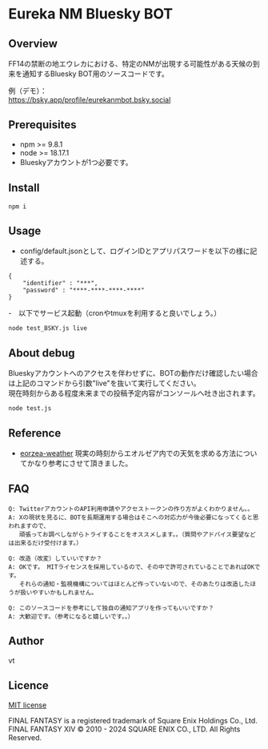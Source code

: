 # Eureka NM Bluesky BOT

## Overview
FF14の禁断の地エウレカにおける、特定のNMが出現する可能性がある天候の到来を通知するBluesky BOT用のソースコードです。  

例（デモ）：  
https://bsky.app/profile/eurekanmbot.bsky.social

## Prerequisites
- npm >= 9.8.1
- node >= 18.17.1
- Blueskyアカウントが1つ必要です。

## Install
```
npm i
```

## Usage
- config/default.jsonとして、ログインIDとアプリパスワードを以下の様に記述する。
```
{
    "identifier" : "***",
    "password" : "****-****-****-****"
}
```

-　以下でサービス起動（cronやtmuxを利用すると良いでしょう。）
```
node test_BSKY.js live
```

## About debug
Blueskyアカウントへのアクセスを伴わせずに、BOTの動作だけ確認したい場合は上記のコマンドから引数"live"を抜いて実行してください。  
現在時刻からある程度未来までの投稿予定内容がコンソールへ吐き出されます。  

```
node test.js
```

## Reference
- [eorzea-weather](https://github.com/eorzea-weather/node-eorzea-weather/)
現実の時刻からエオルゼア内での天気を求める方法についてかなり参考にさせて頂きました。

## FAQ
```
Q: TwitterアカウントのAPI利用申請やアクセストークンの作り方がよくわかりません。。  
A: Xの現状を見るに、BOTを長期運用する場合はそこへの対応力が今後必要になってくると思われますので、
   頑張ってお調べしながらトライすることをオススメします。。（質問やアドバイス要望などは出来るだけ受付けます。）  

Q: 改造（改変）していいですか？  
A: OKです。 MITライセンスを採用しているので、その中で許可されていることであればOKです。
   それらの通知・監視機構についてはほとんど作っていないので、そのあたりは改造したほうが扱いやすいかもしれません。

Q: このソースコードを参考にして独自の通知アプリを作ってもいいですか？  
A: 大歓迎です。（参考になると嬉しいです。。）
```

## Author
vt

## Licence
[MIT license](https://github.com/vtvtvtvtvtvtvtvtvtvt/NMbot_bsky/blob/master/LICENSE)  

FINAL FANTASY is a registered trademark of Square Enix Holdings Co., Ltd.  
FINAL FANTASY XIV © 2010 - 2024 SQUARE ENIX CO., LTD. All Rights Reserved.
